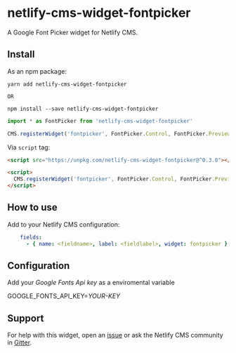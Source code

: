 # netlify-cms-widget-fontpicker

A Google Font Picker widget for Netlify CMS.

## Install

As an npm package:

```shell
yarn add netlify-cms-widget-fontpicker

OR

npm install --save netlify-cms-widget-fontpicker
```

```js
import * as FontPicker from 'netlify-cms-widget-fontpicker'

CMS.registerWidget('fontpicker', FontPicker.Control, FontPicker.Preview)
```

Via `script` tag:

```html
<script src="https://unpkg.com/netlify-cms-widget-fontpicker@^0.3.0"></script>

<script>
  CMS.registerWidget('fontpicker', FontPicker.Control, FontPicker.Preview)
</script>
```

## How to use

Add to your Netlify CMS configuration:

```yaml
    fields:
      - { name: <fieldname>, label: <fieldlabel>, widget: fontpicker }
```

## Configuration

Add your *Google Fonts Api key* as a enviromental variable

GOOGLE_FONTS_API_KEY=*YOUR-KEY*

## Support

For help with this widget, open an [issue](https://github.com/sekmet/netlify-cms-widget-fontpicker) or ask the Netlify CMS community in [Gitter](https://gitter.im/netlify/netlifycms).
